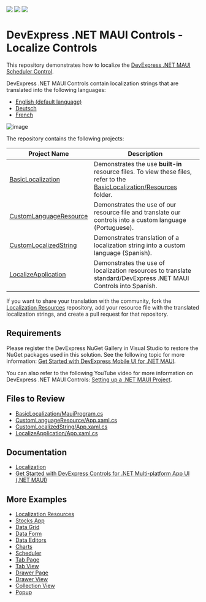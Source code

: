 <!-- default badges list -->
![](https://img.shields.io/endpoint?url=https://codecentral.devexpress.com/api/v1/VersionRange/550126095/22.2.2%2B)
[![](https://img.shields.io/badge/Open_in_DevExpress_Support_Center-FF7200?style=flat-square&logo=DevExpress&logoColor=white)](https://supportcenter.devexpress.com/ticket/details/T1121002)
[![](https://img.shields.io/badge/📖_How_to_use_DevExpress_Examples-e9f6fc?style=flat-square)](https://docs.devexpress.com/GeneralInformation/403183)
<!-- default badges end -->
# DevExpress .NET MAUI Controls - Localize Controls

This repository demonstrates how to localize the [DevExpress .NET MAUI Scheduler Control](https://docs.devexpress.com/MAUI/403734/scheduler-and-calendar/index?v=22.2). 

DevExpress .NET MAUI Controls contain localization strings that are translated into the following languages:

* [English (default language)](/CS/BasicLocalization/Resources/DevExpressMaui.resx)
* [Deutsch](/CS/BasicLocalization/Resources/DevExpressMaui.de.resx)
* [French](/CS/BasicLocalization/Resources/DevExpressMaui.fr.resx)

![image](https://user-images.githubusercontent.com/12169834/203095398-f5a50b4c-94b9-428c-9a67-23a7cf1554d8.png)


The repository contains the following projects:

| Project Name | Description |
|---|---|
| [BasicLocalization](/CS/BasicLocalization) | Demonstrates the use **built-in** resource files. To view these files, refer to the [BasicLocalization/Resources](/CS/BasicLocalization/Resources) folder. |
| [CustomLanguageResource](/CS/CustomLanguageResource)| Demonstrates the use of our resource file and translate our controls into a custom language (Portuguese). |
| [CustomLocalizedString](/CS/CustomLocalizedString)| Demonstrates translation of a localization string into a custom language (Spanish). |
| [LocalizeApplication](/CS/LocalizeApplication) | Demonstrates the use of localization resources to translate standard/DevExpress .NET MAUI Controls into Spanish. |

If you want to share your translation with the community, fork the [Localization Resources](https://github.com/DevExpress-Examples/maui-localization-resources) repository, add your resource file with the translated localization strings, and create a pull request for that repository.

## Requirements

Please register the DevExpress NuGet Gallery in Visual Studio to restore the NuGet packages used in this solution. See the following topic for more information: [Get Started with DevExpress Mobile UI for .NET MAUI](https://docs.devexpress.com/MAUI/403249/get-started).

You can also refer to the following YouTube video for more information on DevExpress .NET MAUI Controls: [Setting up a .NET MAUI Project](https://www.youtube.com/watch?v=juJvl5UicIQ).

## Files to Review

- [BasicLocalization/MauiProgram.cs](/CS/BasicLocalization/MauiProgram.cs#L14)
- [CustomLanguageResource/App.xaml.cs](/CS/CustomLanguageResource/App.xaml.cs#L10)
- [CustomLocalizedString/App.xaml.cs](/CS/CustomLocalizedString/App.xaml.cs#L8)
- [LocalizeApplication/App.xaml.cs](/CS/LocalizeApplication/App.xaml.cs#L7)

## Documentation

- [Localization](https://docs.devexpress.com/MAUI/404120)
- [Get Started with DevExpress Controls for .NET Multi-platform App UI (.NET MAUI)](https://docs.devexpress.com/MAUI/403249/get-started/get-started)

## More Examples

* [Localization Resources](https://github.com/DevExpress-Examples/maui-localization-resources)
* [Stocks App](https://github.com/DevExpress-Examples/maui-stocks-mini)
* [Data Grid](https://github.com/DevExpress-Examples/maui-data-grid-get-started)
* [Data Form](https://github.com/DevExpress-Examples/maui-data-form-get-started)
* [Data Editors](https://github.com/DevExpress-Examples/maui-editors-get-started)
* [Charts](https://github.com/DevExpress-Examples/maui-charts)
* [Scheduler](https://github.com/DevExpress-Examples/maui-scheduler-get-started)
* [Tab Page](https://github.com/DevExpress-Examples/maui-tab-page-get-started)
* [Tab View](https://github.com/DevExpress-Examples/maui-tab-view-get-started)
* [Drawer Page](https://github.com/DevExpress-Examples/maui-drawer-page-get-started)
* [Drawer View](https://github.com/DevExpress-Examples/maui-drawer-view-get-started)
* [Collection View](https://github.com/DevExpress-Examples/maui-collection-view-get-started)
* [Popup](https://github.com/DevExpress-Examples/maui-popup-get-started)

